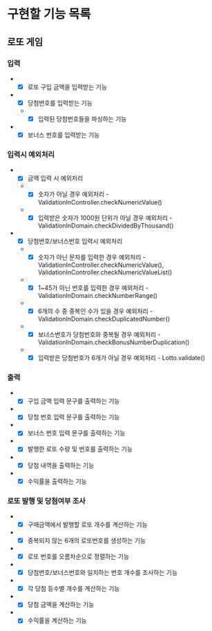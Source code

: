 # 구현할 기능 목록

## 로또 게임
### 입력
- +[x] 로또 구입 금액을 입력받는 기능  
- +[x] 당첨번호를 입력받는 기능  
  - +[x] 입력된 당첨번호들을 파싱하는 기능  
- +[x] 보너스 번호를 입력받는 기능  
### 입력시 예외처리
- +[x] 금액 입력 시 예외처리  
  - +[x] 숫자가 아닐 경우 예외처리 - ValidationInController.checkNumericValue()  
  - +[x] 입력받은 숫자가 1000원 단위가 아닐 경우 예외처리 - ValidationInDomain.checkDividedByThousand()  
- +[x] 당첨번호/보너스번호 입력시 예외처리  
  - +[x] 숫자가 아닌 문자를 입력한 경우 예외처리 - ValidationInController.checkNumericValue(), ValidationInController.checkNumericValueList()  
  - +[x] 1~45가 아닌 번호를 입력한 경우 예외처리 - ValidationInDomain.checkNumberRange()  
  - +[x] 6개의 수 중 중복인 수가 있을 경우 예외처리 - ValidationInDomain.checkDuplicatedNumber()  
  - +[x] 보너스번호가 당첨번호와 중복될 경우 예외처리 - ValidationInDomain.checkBonusNumberDuplication()   
  - +[x] 입력받은 당첨번호가 6개가 아닐 경우 예외처리 - Lotto.validate()  

### 출력
- +[x] 구입 금액 입력 문구를 출력하는 기능  
- +[x] 당첨 번호 입력 문구를 출력하는 기능  
- +[x] 보너스 번호 입력 문구를 출력하는 기능  
- +[x] 발행한 로또 수량 및 번호를 출력하는 기능
- +[x] 당첨 내역을 출력하는 기능  
- +[x] 수익률을 출력하는 기능  

### 로또 발행 및 당첨여부 조사
- +[x] 구매금액에서 발행할 로또 개수를 계산하는 기능  
- +[x] 중복되지 않는 6개의 로또번호를 생성하는 기능  
- +[x] 로또 번호를 오름차순으로 정렬하는 기능  
- +[x] 당첨번호/보너스번호와 일치하는 번호 개수를 조사하는 기능  
- +[x] 각 당첨 등수별 개수를 계산하는 기능
- +[x] 당첨 금액을 계산하는 기능  
- +[x] 수익률을 계산하는 기능  
